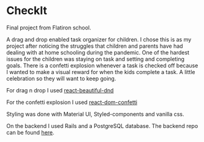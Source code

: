 # CheckIt

Final project from Flatiron school. 

A drag and drop enabled task organizer for children. I chose this is as my project after noticing the struggles that children and parents have had dealing with at home schooling during the pandemic. One of the hardest issues for the children was staying on task and setting and completing goals. There is a confetti explosion whenever a task is checked off because I wanted to make a visual reward for when the kids complete a task. A little celebration so they will want to keep going. 

For drag n drop I used [react-beautiful-dnd ](https://github.com/atlassian/react-beautiful-dnd)

For the confetti explosion I used [react-dom-confetti](https://www.npmjs.com/package/react-dom-confetti)

Styling was done with Material UI, Styled-components and vanilla css. 

On the backend I used Rails and a PostgreSQL database. The backend repo can be found [here](https://github.com/acasarsa/checkit-api).

